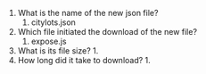  1. What is the name of the new json file?
    1. citylots.json
 2. Which file initiated the download of the new file?
    1. expose.js
 3. What is its file size?
    1. 
 4. How long did it take to download?
    1. 